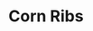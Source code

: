 ---
title: Corn Ribs
summary: Sweetcorn quarters roasted with smoky spices until crispy—fun, flavourful vegan snack or side.

linkout: https://www.bosh.tv/recipes/corn-ribs

tags:
- vegan
- snack
- side
- corn

servings: 4
time: 30m

ingredients:
- 2 corn on the cob
- 2 tbsp olive oil
- 1 tsp smoked paprika
- 1/2 tsp garlic powder
- 1/2 tsp ground cumin
- 1/2 tsp chili powder
- Salt and pepper, to taste

directions:
- Preheat oven to 200C (400F).
- Cut each corn cob into quarters lengthwise to make "ribs".
- Mix olive oil, smoked paprika, garlic powder, cumin, chili powder, salt, and pepper.
- Brush spice mixture over corn ribs.
- Place on a baking tray and roast for 20–25 minutes until crispy and curled.
- Serve hot as a snack or side.
---